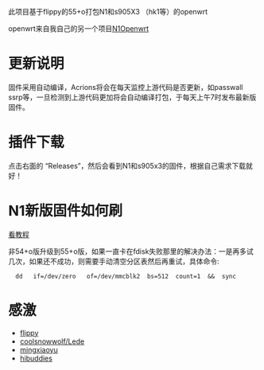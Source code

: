 此项目基于flippy的55+o打包N1和s905X3 （hk1等）的openwrt

openwrt来自我自己的另一个项目[N1Openwrt](https://github.com/Netflixxp/op-)

# 更新说明
固件采用自动编译，Acrions将会在每天监控上游代码是否更新，如passwall ssrp等，一旦检测到上游代码更加将会自动编译打包，于每天上午7时发布最新版固件。

# 插件下载
点击右面的 “Releases”，然后会看到N1和s905x3的固件，根据自己需求下载就好！

# N1新版固件如何刷

[看教程](https://ybfl.xyz/100.html)

非54+o版升级到55+o版，如果一直卡在fdisk失败那里的解决办法：一是再多试几次，如果还不成功，则需要手动清空分区表然后再重试，具体命令:
```
  dd   if=/dev/zero   of=/dev/mmcblk2  bs=512  count=1  &&  sync
```

# 感激
 * [flippy](https://www.right.com.cn/forum/space-uid-285101.html)
 * [coolsnowwolf/Lede](https://github.com/coolsnowwolf/lede)
 * [mingxiaoyu](https://github.com/mingxiaoyu)
 * [hibuddies](https://github.com/hibuddies/openwrt/)
